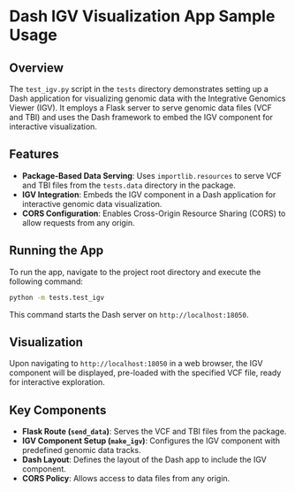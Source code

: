 # Dash IGV Visualization App Sample Usage

## Overview

The `test_igv.py` script in the `tests` directory demonstrates setting up a Dash application for visualizing genomic data with the Integrative Genomics Viewer (IGV). It employs a Flask server to serve genomic data files (VCF and TBI) and uses the Dash framework to embed the IGV component for interactive visualization.

## Features

- **Package-Based Data Serving**: Uses `importlib.resources` to serve VCF and TBI files from the `tests.data` directory in the package.
- **IGV Integration**: Embeds the IGV component in a Dash application for interactive genomic data visualization.
- **CORS Configuration**: Enables Cross-Origin Resource Sharing (CORS) to allow requests from any origin.

## Running the App

To run the app, navigate to the project root directory and execute the following command:

```bash
python -m tests.test_igv
```

This command starts the Dash server on `http://localhost:18050`.

## Visualization

Upon navigating to `http://localhost:18050` in a web browser, the IGV component will be displayed, pre-loaded with the specified VCF file, ready for interactive exploration.

## Key Components

- **Flask Route (`send_data`)**: Serves the VCF and TBI files from the package.
- **IGV Component Setup (`make_igv`)**: Configures the IGV component with predefined genomic data tracks.
- **Dash Layout**: Defines the layout of the Dash app to include the IGV component.
- **CORS Policy**: Allows access to data files from any origin.


